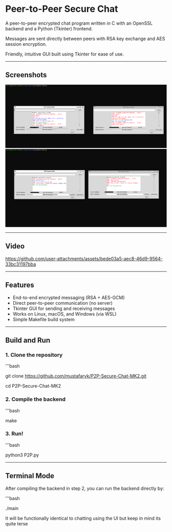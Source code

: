 # Peer-to-Peer Secure Chat

A peer-to-peer encrypted chat program written in C with an OpenSSL backend and a Python (Tkinter) frontend.  

Messages are sent directly between peers with RSA key exchange and AES session encryption.

Friendly, intuitive GUI built using Tkinter for ease of use.

---
## Screenshots

![GUI](docs/SS2.png)
![GUI](docs/SS1.png)

---
## Video

https://github.com/user-attachments/assets/bede03a5-aec8-46d9-9564-33bc31197bba

---
## Features
- End-to-end encrypted messaging (RSA + AES-GCM)
- Direct peer-to-peer communication (no server)
- Tkinter GUI for sending and receiving messages
- Works on Linux, macOS, and Windows (via WSL)
- Simple Makefile build system

---

## Build and Run

### 1. Clone the repository
'''bash

git clone https://github.com/mustafaryk/P2P-Secure-Chat-MK2.git

cd P2P-Secure-Chat-MK2

### 2. Compile the backend
'''bash

make

### 3. Run!
'''bash

python3 P2P.py

---
## Terminal Mode
After compiling the backend in step 2, you can run the backend directly by:

'''bash

./main

It will be functionally identical to chatting using the UI but keep in mind its quite terse

